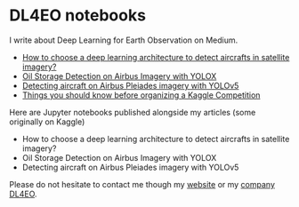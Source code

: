 # DL4EO notebooks

I write about Deep Learning for Earth Observation on Medium.

- [How to choose a deep learning architecture to detect aircrafts in satellite imagery?](https://medium.com/artificialis/how-to-choose-a-deep-learning-model-to-detect-aircrafts-in-satellite-imagery-cd7d106e76ad)
- [Oil Storage Detection on Airbus Imagery with YOLOX](https://medium.com/artificialis/oil-storage-detection-on-airbus-imagery-with-yolox-9e38eb6f7e62)
- [Detecting aircraft on Airbus Pleiades imagery with YOLOv5](https://medium.com/artificialis/detecting-aircrafts-on-airbus-pleiades-imagery-with-yolov5-5f3d464b75ad)
- [Things you should know before organizing a Kaggle Competition](https://medium.com/artificialis/important-things-you-should-know-before-organizing-a-kaggle-competition-3911b71701fb)

Here are Jupyter notebooks published alongside my articles (some originally on Kaggle)

- How to choose a deep learning architecture to detect aircrafts in satellite imagery?
- Oil Storage Detection on Airbus Imagery with YOLOX
- Detecting aircraft on Airbus Pleiades imagery with YOLOv5

Please do not hesitate to contact me though my [website](https://faudi.net) or my [company DL4EO](https://dl4eo.com).
